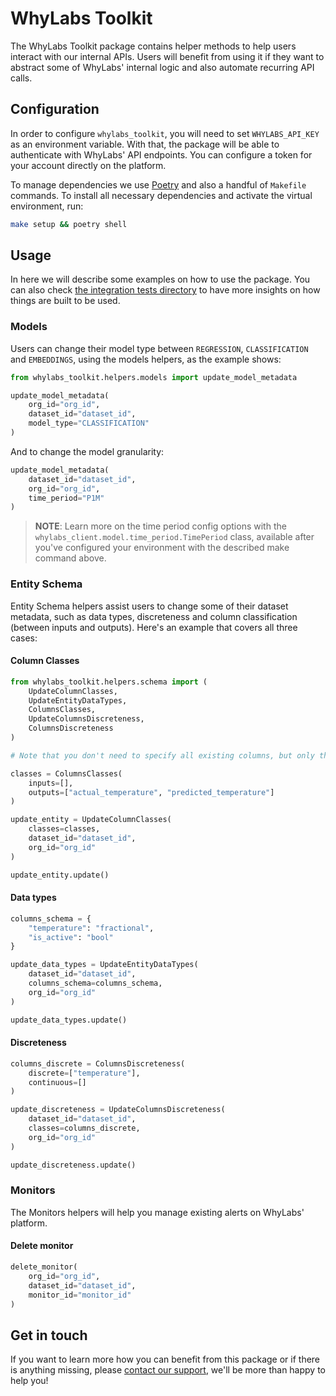 # WhyLabs Toolkit

The WhyLabs Toolkit package contains helper methods to help users interact with our internal APIs. Users will benefit from using it if they want to abstract some of WhyLabs' internal logic and also automate recurring API calls.

## Configuration
In order to configure `whylabs_toolkit`, you will need to set `WHYLABS_API_KEY` as an environment variable. With that, the package will be able to authenticate with WhyLabs' API endpoints. You can configure a token for your account directly on the platform. 

To manage dependencies we use [Poetry](https://python-poetry.org/) and also a handful of `Makefile` commands. To install all necessary dependencies and activate the virtual environment, run:

```bash
make setup && poetry shell
```

## Usage
In here we will describe some examples on how to use the package. You can also check [the integration tests directory](./tests/) to have more insights on how things are built to be used.
### Models
Users can change their model type between `REGRESSION`, `CLASSIFICATION` and `EMBEDDINGS`, using the models helpers, as the example shows:
```python
from whylabs_toolkit.helpers.models import update_model_metadata

update_model_metadata(
    org_id="org_id",
    dataset_id="dataset_id",
    model_type="CLASSIFICATION"
)
```

And to change the model granularity:

```python
update_model_metadata(
    dataset_id="dataset_id", 
    org_id="org_id", 
    time_period="P1M"
)
```

>**NOTE**: Learn more on the time period config options with the `whylabs_client.model.time_period.TimePeriod` class, available after you've configured your environment with the described make command above.

### Entity Schema
Entity Schema helpers assist users to change some of their dataset metadata, such as data types, discreteness and column classification (between inputs and outputs). Here's an example that covers all three cases:

#### Column Classes
```python
from whylabs_toolkit.helpers.schema import (
    UpdateColumnClasses, 
    UpdateEntityDataTypes, 
    ColumnsClasses,
    UpdateColumnsDiscreteness,
    ColumnsDiscreteness
)

# Note that you don't need to specify all existing columns, but only those you wish to modify

classes = ColumnsClasses(
    inputs=[],
    outputs=["actual_temperature", "predicted_temperature"]
)

update_entity = UpdateColumnClasses(
    classes=classes,
    dataset_id="dataset_id",
    org_id="org_id"
)

update_entity.update()

```
#### Data types
```python
columns_schema = {
    "temperature": "fractional",
    "is_active": "bool"
}

update_data_types = UpdateEntityDataTypes(
    dataset_id="dataset_id",
    columns_schema=columns_schema,
    org_id="org_id"
)

update_data_types.update()
```
#### Discreteness
```python
columns_discrete = ColumnsDiscreteness(
    discrete=["temperature"],
    continuous=[]
)

update_discreteness = UpdateColumnsDiscreteness(
    dataset_id="dataset_id",
    classes=columns_discrete,
    org_id="org_id"
)

update_discreteness.update()
```
### Monitors
The Monitors helpers will help you manage existing alerts on WhyLabs' platform.

#### Delete monitor
```python
delete_monitor(
    org_id="org_id",
    dataset_id="dataset_id",
    monitor_id="monitor_id"
)
```

## Get in touch
If you want to learn more how you can benefit from this package or if there is anything missing, please [contact our support](https://whylabs.ai/contact-us), we'll be more than happy to help you!